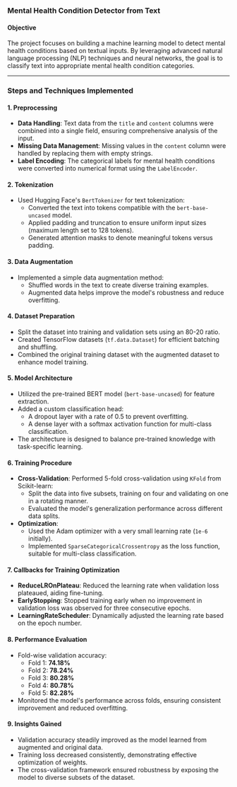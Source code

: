 ### **Mental Health Condition Detector from Text**

#### **Objective**
The project focuses on building a machine learning model to detect mental health conditions based on textual inputs. By leveraging advanced natural language processing (NLP) techniques and neural networks, the goal is to classify text into appropriate mental health condition categories.

---

### **Steps and Techniques Implemented**

#### **1. Preprocessing**
- **Data Handling**: Text data from the `title` and `content` columns were combined into a single field, ensuring comprehensive analysis of the input.
- **Missing Data Management**: Missing values in the `content` column were handled by replacing them with empty strings.
- **Label Encoding**: The categorical labels for mental health conditions were converted into numerical format using the `LabelEncoder`.

#### **2. Tokenization**
- Used Hugging Face's `BertTokenizer` for text tokenization:
  - Converted the text into tokens compatible with the `bert-base-uncased` model.
  - Applied padding and truncation to ensure uniform input sizes (maximum length set to 128 tokens).
  - Generated attention masks to denote meaningful tokens versus padding.

#### **3. Data Augmentation**
- Implemented a simple data augmentation method:
  - Shuffled words in the text to create diverse training examples.
  - Augmented data helps improve the model's robustness and reduce overfitting.

#### **4. Dataset Preparation**
- Split the dataset into training and validation sets using an 80-20 ratio.
- Created TensorFlow datasets (`tf.data.Dataset`) for efficient batching and shuffling.
- Combined the original training dataset with the augmented dataset to enhance model training.

#### **5. Model Architecture**
- Utilized the pre-trained BERT model (`bert-base-uncased`) for feature extraction.
- Added a custom classification head:
  - A dropout layer with a rate of 0.5 to prevent overfitting.
  - A dense layer with a softmax activation function for multi-class classification.
- The architecture is designed to balance pre-trained knowledge with task-specific learning.

#### **6. Training Procedure**
- **Cross-Validation**: Performed 5-fold cross-validation using `KFold` from Scikit-learn:
  - Split the data into five subsets, training on four and validating on one in a rotating manner.
  - Evaluated the model's generalization performance across different data splits.
- **Optimization**:
  - Used the Adam optimizer with a very small learning rate (`1e-6` initially).
  - Implemented `SparseCategoricalCrossentropy` as the loss function, suitable for multi-class classification.

#### **7. Callbacks for Training Optimization**
- **ReduceLROnPlateau**: Reduced the learning rate when validation loss plateaued, aiding fine-tuning.
- **EarlyStopping**: Stopped training early when no improvement in validation loss was observed for three consecutive epochs.
- **LearningRateScheduler**: Dynamically adjusted the learning rate based on the epoch number.

#### **8. Performance Evaluation**
- Fold-wise validation accuracy:
  - Fold 1: **74.18%**
  - Fold 2: **78.24%**
  - Fold 3: **80.28%**
  - Fold 4: **80.78%**
  - Fold 5: **82.28%**
- Monitored the model's performance across folds, ensuring consistent improvement and reduced overfitting.

#### **9. Insights Gained**
- Validation accuracy steadily improved as the model learned from augmented and original data.
- Training loss decreased consistently, demonstrating effective optimization of weights.
- The cross-validation framework ensured robustness by exposing the model to diverse subsets of the dataset.
